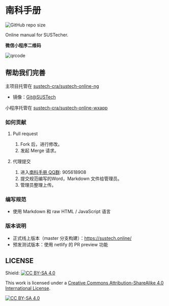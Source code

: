 # 南科手册

![GitHub repo size](https://img.shields.io/github/repo-size/SUSTech-CRA/sustech-online-ng)

Online manual for SUSTecher.

**微信小程序二维码**

![qrcode](./docs/qr-code.jpg)

## 帮助我们完善

主项目托管在 [sustech-cra/sustech-online-ng](https://github.com/sustech-cra/sustech-online-ng)
* 镜像：[Git@SUSTech](https://mirrors.sustech.edu.cn/git/sustech-online/sustech-online-ng)

小程序托管在 [sustech-cra/sustech-online-wxapp](https://github.com/sustech-cra/sustech-online-wxapp)

### 如何贡献

1. Pull request
    1. Fork 后，进行修改。
    2. 发起 Merge 请求。

2. 代理提交
    1. 进入[南科手册 QQ群](https://jq.qq.com/?_wv=1027&k=5D8EgDF): 905618908
    2. 提交规范编写的Word，Markdown 文件给管理员。
    3. 管理员整理上传。

### 编写规范

* 使用 Markdown 和 raw HTML / JavaScript 语言

### 版本说明
* 正式线上版本（master 分支构建）：https://sustech.online/
* 预发测试版本：使用 netlify 的 PR preview 功能

## LICENSE

Shield: [![CC BY-SA 4.0][cc-by-sa-shield]][cc-by-sa]

This work is licensed under a [Creative Commons Attribution-ShareAlike 4.0
International License][cc-by-sa].

[![CC BY-SA 4.0][cc-by-sa-image]][cc-by-sa]

[cc-by-sa]: http://creativecommons.org/licenses/by-sa/4.0/
[cc-by-sa-image]: https://licensebuttons.net/l/by-sa/4.0/88x31.png
[cc-by-sa-shield]: https://img.shields.io/badge/License-CC%20BY--SA%204.0-lightgrey.svg